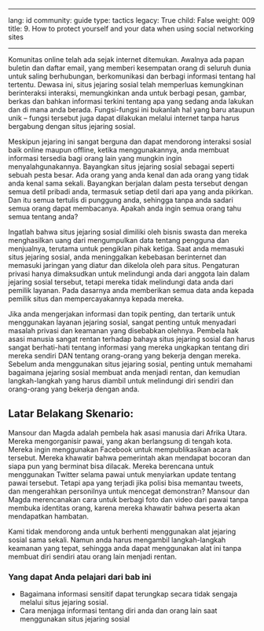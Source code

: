 

---

lang: id
community: guide
type: tactics
legacy: True
child: False
weight: 009
title: 9. How to protect yourself and your data when using social networking sites

---

Komunitas online telah ada sejak internet ditemukan. Awalnya ada papan buletin dan daftar email, yang memberi kesempatan orang di seluruh dunia untuk saling berhubungan, berkomunikasi dan berbagi informasi tentang hal tertentu. Dewasa ini, situs jejaring sosial telah memperluas kemungkinan berinteraksi interaksi, memungkinkan anda untuk berbagi pesan, gambar, berkas dan bahkan informasi terkini tentang apa yang sedang anda lakukan dan di mana anda berada. Fungsi-fungsi ini bukanlah hal yang baru ataupun unik – fungsi tersebut juga dapat dilakukan melalui internet tanpa harus bergabung dengan situs jejaring sosial. 

Meskipun jejaring ini sangat berguna dan dapat mendorong interaksi sosial baik online maupun offline, ketika menggunakannya, anda membuat informasi tersedia bagi orang lain yang mungkin ingin menyalahgunakannya. Bayangkan situs jejaring sosial sebagai seperti sebuah pesta besar. Ada orang yang anda kenal dan ada orang yang tidak anda kenal sama sekali. Bayangkan berjalan dalam pesta tersebut dengan semua detil pribadi anda, termasuk setiap detil dari apa yang anda pikirkan. Dan itu semua tertulis di punggung anda, sehingga tanpa anda sadari semua orang dapat membacanya. Apakah anda ingin semua orang tahu semua tentang anda?

Ingatlah bahwa situs jejaring sosial dimiliki oleh bisnis swasta dan mereka menghasilkan uang dari mengumpulkan data tentang pengguna dan menjualnya, terutama untuk pengiklan pihak ketiga. Saat anda memasuki situs jejaring sosial, anda meninggalkan kebebasan berinternet dan memasuki jaringan yang diatur dan dikelola oleh para situs. Pengaturan privasi hanya dimaksudkan untuk melindungi anda dari anggota lain dalam jejaring sosial tersebut, tetapi mereka tidak melindungi data anda dari pemilik layanan. Pada dasarnya anda memberikan semua data anda kepada pemilik situs dan mempercayakannya kepada mereka.  

Jika anda mengerjakan informasi dan topik penting, dan tertarik untuk menggunakan layanan jejaring sosial, sangat penting untuk menyadari masalah privasi dan keamanan yang disebabkan olehnya. Pembela hak asasi manusia sangat rentan terhadap bahaya situs jejaring sosial dan harus sangat berhati-hati tentang informasi yang mereka ungkapkan tentang diri mereka sendiri DAN tentang orang-orang yang bekerja dengan mereka. 
Sebelum anda menggunakan situs jejaring sosial, penting untuk memahami bagaimana jejaring sosial membuat anda menjadi rentan, dan kemudian langkah-langkah yang harus diambil untuk melindungi diri sendiri dan orang-orang yang bekerja dengan anda. 

## Latar Belakang Skenario: ##

<div class="background" markdown=1>
Mansour dan Magda adalah pembela hak asasi manusia dari Afrika Utara. Mereka mengorganisir pawai, yang akan berlangsung di tengah kota. Mereka ingin menggunakan Facebook untuk mempublikasikan acara tersebut. Mereka khawatir bahwa pemerintah akan mendapat bocoran dan siapa pun yang berminat bisa dilacak. Mereka berencana untuk menggunakan Twitter selama pawai untuk menyiarkan update tentang pawai tersebut. Tetapi apa yang terjadi jika polisi bisa memantau tweets, dan mengerahkan personilnya untuk mencegat demonstran? Mansour dan Magda merencanakan cara untuk berbagi foto dan video dari pawai tanpa membuka identitas orang, karena mereka khawatir bahwa peserta akan mendapatkan hambatan. 
</div>

Kami tidak mendorong anda untuk berhenti menggunakan alat jejaring sosial sama sekali. Namun anda harus mengambil langkah-langkah keamanan yang tepat, sehingga anda dapat menggunakan alat ini tanpa membuat diri sendiri atau orang lain menjadi rentan. 

### Yang dapat Anda pelajari dari bab ini  ###

* Bagaimana informasi sensitif dapat terungkap secara tidak sengaja melalui situs jejaring sosial.
* Cara menjaga informasi tentang diri anda dan orang lain saat menggunakan situs jejaring sosial 

